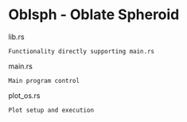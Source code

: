 # Oblsph - Oblate Spheroid

lib.rs
```
Functionality directly supporting main.rs
```

main.rs
```
Main program control
```

plot\_os.rs
```
Plot setup and execution
```
